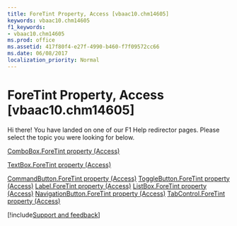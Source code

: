 ```yaml
---
title: ForeTint Property, Access [vbaac10.chm14605]
keywords: vbaac10.chm14605
f1_keywords:
- vbaac10.chm14605
ms.prod: office
ms.assetid: 417f80f4-e27f-4990-b460-f7f09572cc66
ms.date: 06/08/2017
localization_priority: Normal
---
```



# ForeTint Property, Access [vbaac10.chm14605]

Hi there! You have landed on one of our F1 Help redirector pages. Please select the topic you were looking for below.

[ComboBox.ForeTint property (Access)](https://msdn.microsoft.com/library/d855214b-df01-7158-75ea-1fc974c9b60b%28Office.15%29.aspx)

[TextBox.ForeTint property (Access)](https://msdn.microsoft.com/library/8229f864-5ed3-309e-ba29-6a45bf9d59a8%28Office.15%29.aspx)

[CommandButton.ForeTint property (Access)](https://msdn.microsoft.com/library/87b29d73-fdbf-0ffa-d2eb-78d182625458%28Office.15%29.aspx)
[ToggleButton.ForeTint property (Access)](https://msdn.microsoft.com/library/b0ea7b04-962f-bdea-d3c2-8fe9f0bf83e9%28Office.15%29.aspx)
[Label.ForeTint property (Access)](https://msdn.microsoft.com/library/cce432e8-44eb-d30c-04e2-b4e3861ecec7%28Office.15%29.aspx)
[ListBox.ForeTint property (Access)](https://msdn.microsoft.com/library/3d2d2e77-5819-673b-8e9c-d2d94d06a1bd%28Office.15%29.aspx)
[NavigationButton.ForeTint property (Access)](https://msdn.microsoft.com/library/4d19f8e8-67e0-412a-a515-dd357a26bc46%28Office.15%29.aspx)
[TabControl.ForeTint property (Access)](https://msdn.microsoft.com/library/9e7c2a92-028b-f565-22fb-fc44753c7908%28Office.15%29.aspx)

[!include[Support and feedback](~/includes/feedback-boilerplate.md)]